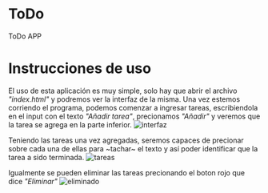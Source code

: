 # ToDo
ToDo APP

# Instrucciones de uso
El uso de esta aplicación es muy simple, solo hay que abrir el archivo *"index.html"* y podremos ver la interfaz de la misma.
Una vez estemos corriendo el programa, podemos comenzar a ingresar tareas, escribiendola en el input con el texto *"Añadir tarea"*, precionamos *"Añadir"* y veremos que la tarea se agrega en la parte inferior.
![interfaz](https://github.com/user-attachments/assets/feee36b5-7368-410a-8b81-e612d2f96e80)

Teniendo las tareas una vez agregadas, seremos capaces de precionar sobre cada una de ellas para ~tachar~ el texto y así poder identificar que la tarea a sido terminada.
![tareas](https://github.com/user-attachments/assets/e3e68375-7831-4d1f-a985-97699dbfacb6)

Igualmente se pueden eliminar las tareas precionando el boton rojo que dice *"Eliminar"*
![eliminado](https://github.com/user-attachments/assets/96736aff-a66b-4bef-8e9d-96db2502d7ef)
